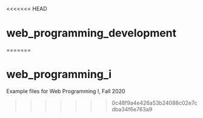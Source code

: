 <<<<<<< HEAD
# web_programming_development
 
=======
# web_programming_i
Example files for Web Programming I, Fall 2020
>>>>>>> 0c48f9a4e426a53b24088c02e7cdba34f6e763a9
